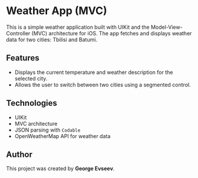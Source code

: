 # Weather App (MVC)

This is a simple weather application built with UIKit and the Model-View-Controller (MVC) architecture for iOS. The app fetches and displays weather data for two cities: Tbilisi and Batumi.

## Features
- Displays the current temperature and weather description for the selected city.
- Allows the user to switch between two cities using a segmented control.

## Technologies
- UIKit
- MVC architecture
- JSON parsing with `Codable`
- OpenWeatherMap API for weather data

## Author
This project was created by **George Evseev**.

